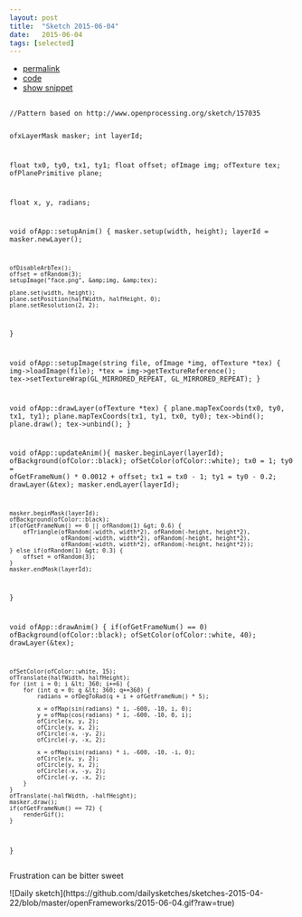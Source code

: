 ```yaml
---
layout: post
title:  "Sketch 2015-06-04"
date:   2015-06-04
tags: [selected]
---
```

<div class="code">
    <ul>
		<li><a href="{% post_url 2015-06-04-sketch %}">permalink</a></li>
		<li><a href="https://github.com/dailysketches/dailySketches/tree/master/sketches/2015-06-04">code</a></li>
		<li><a href="#" class="snippet-button">show snippet</a></li>
	</ul>
    <pre class="snippet">
        <code class="cpp">
//Pattern based on http://www.openprocessing.org/sketch/157035

ofxLayerMask masker;
int layerId;

float tx0, ty0, tx1, ty1;
float offset;
ofImage img;
ofTexture tex;
ofPlanePrimitive plane;

float x, y, radians;

void ofApp::setupAnim() {
    masker.setup(width, height);
    layerId = masker.newLayer();
    
    ofDisableArbTex();
    offset = ofRandom(3);
    setupImage("face.png", &amp;img, &amp;tex);

    plane.set(width, height);
    plane.setPosition(halfWidth, halfHeight, 0);
    plane.setResolution(2, 2);
}

void ofApp::setupImage(string file, ofImage *img, ofTexture *tex) {
    img-&gt;loadImage(file);
    *tex = img-&gt;getTextureReference();
    tex-&gt;setTextureWrap(GL_MIRRORED_REPEAT, GL_MIRRORED_REPEAT);
}

void ofApp::drawLayer(ofTexture *tex) {
    plane.mapTexCoords(tx0, ty0, tx1, ty1);
    plane.mapTexCoords(tx1, ty1, tx0, ty0);
    tex-&gt;bind();
    plane.draw();
    tex-&gt;unbind();
}

void ofApp::updateAnim(){
    masker.beginLayer(layerId);
    ofBackground(ofColor::black);
    ofSetColor(ofColor::white);
    tx0 = 1;
    ty0 = ofGetFrameNum() * 0.0012 + offset;
    tx1 = tx0 - 1;
    ty1 = ty0 - 0.2;
    drawLayer(&amp;tex);
    masker.endLayer(layerId);
    
    masker.beginMask(layerId);
    ofBackground(ofColor::black);
    if(ofGetFrameNum() == 0 || ofRandom(1) &gt; 0.6) {
        ofTriangle(ofRandom(-width, width*2), ofRandom(-height, height*2),
                   ofRandom(-width, width*2), ofRandom(-height, height*2),
                   ofRandom(-width, width*2), ofRandom(-height, height*2));
    } else if(ofRandom(1) &gt; 0.3) {
        offset = ofRandom(3);
    }
    masker.endMask(layerId);
}

void ofApp::drawAnim() {
    if(ofGetFrameNum() == 0) ofBackground(ofColor::black);
    ofSetColor(ofColor::white, 40);
    drawLayer(&amp;tex);

    ofSetColor(ofColor::white, 15);
    ofTranslate(halfWidth, halfHeight);
    for (int i = 0; i &lt; 360; i+=6) {
        for (int q = 0; q &lt; 360; q+=360) {
            radians = ofDegToRad(q + i + ofGetFrameNum() * 5);
            
            x = ofMap(sin(radians) * i, -600, -10, i, 0);
            y = ofMap(cos(radians) * i, -600, -10, 0, i);
            ofCircle(x, y, 2);
            ofCircle(y, x, 2);
            ofCircle(-x, -y, 2);
            ofCircle(-y, -x, 2);
            
            x = ofMap(sin(radians) * i, -600, -10, -i, 0);
            ofCircle(x, y, 2);
            ofCircle(y, x, 2);
            ofCircle(-x, -y, 2);
            ofCircle(-y, -x, 2);
        }
    }
    ofTranslate(-halfWidth, -halfHeight);
    masker.draw();
    if(ofGetFrameNum() == 72) {
        renderGif();
    }
}</code>
    </pre>
</div>
<p class="description">Frustration can be bitter sweet</p>
![Daily sketch](https://github.com/dailysketches/sketches-2015-04-22/blob/master/openFrameworks/2015-06-04.gif?raw=true)
